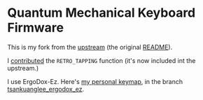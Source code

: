 # Quantum Mechanical Keyboard Firmware

This is my fork from the [upstream](https://github.com/qmk/qmk_firmware) (the original [README](readme.md)).

I [contributed](https://github.com/qmk/qmk_firmware/pull/1922) the `RETRO_TAPPING` function (it's now included int the upstream.)

I use ErgoDox-Ez. Here's [my personal keymap](https://github.com/tsankuanglee/qmk_firmware/tree/tsankuanglee_ergodox_ez/keyboards/ergodox_ez/keymaps/tsankuanglee), in the branch [tsankuanglee_ergodox_ez](https://github.com/tsankuanglee/qmk_firmware/tree/tsankuanglee_ergodox_ez).

